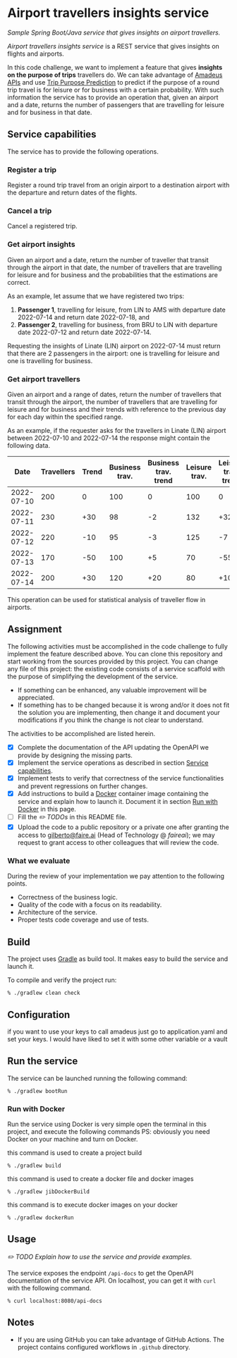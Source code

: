 # Airport travellers insights service

*Sample Spring Boot/Java service that gives insights on airport travellers.*

*Airport travellers insights service* is a REST service that gives insights on
flights and airports.

In this code challenge, we want to implement a feature that gives **insights on
the purpose of trips** travellers do.
We can take advantage of [Amadeus APIs](https://developers.amadeus.com/) and use
[Trip Purpose Prediction](https://developers.amadeus.com/self-service/category/trip/api-doc/trip-purpose-prediction/api-reference)
to predict if the purpose of a round trip travel is for leisure or for business
with a certain probability.
With such information the service has to provide an operation that, given an
airport and a date, returns the number of passengers that are travelling for
leisure and for business in that date.

## Service capabilities

The service has to provide the following operations.

### Register a trip

Register a round trip travel from an origin airport to a destination airport
with the departure and return dates of the flights.

### Cancel a trip

Cancel a registered trip.

### Get airport insights

Given an airport and a date, return the number of traveller that transit through
the airport in that date, the number of travellers that are travelling for
leisure and for business and the probabilities that the estimations are correct.

As an example, let assume that we have registered two trips:

1. **Passenger 1**, travelling for leisure, from LIN to AMS with departure date
   2022-07-14 and return date 2022-07-18, and
2. **Passenger 2**, travelling for business, from BRU to LIN with departure date
   2022-07-12 and return date 2022-07-14.

Requesting the insights of Linate (LIN) airport on 2022-07-14 must return that
there are 2 passengers in the airport: one is travelling for leisure and one is
travelling for business.

### Get airport travellers

Given an airport and a range of dates, return the number of travellers that
transit through the airport, the number of travellers that are travelling for
leisure and for business and their trends with reference to the previous day for
each day within the specified range.

As an example, if the requester asks for the travellers in Linate (LIN) airport
between 2022-07-10 and 2022-07-14 the response might contain the following data.

| Date       | Travellers | Trend | Business trav. | Business trav. trend | Leisure trav. | Leisure trav. trend |
|------------|------------|-------|----------------|----------------------|---------------|---------------------|
| 2022-07-10 | 200        | 0     | 100            | 0                    | 100           | 0                   |
| 2022-07-11 | 230        | +30   | 98             | -2                   | 132           | +32                 |
| 2022-07-12 | 220        | -10   | 95             | -3                   | 125           | -7                  |
| 2022-07-13 | 170        | -50   | 100            | +5                   | 70            | -55                 |
| 2022-07-14 | 200        | +30   | 120            | +20                  | 80            | +10                 |

This operation can be used for statistical analysis of traveller flow in
airports.

## Assignment

The following activities must be accomplished in the code challenge to fully
implement the feature described above.
You can clone this repository and start working from the sources provided by
this project.
You can change any file of this project: the existing code consists of a service
scaffold with the purpose of simplifying the development of the service.

- If something can be enhanced, any valuable improvement will be appreciated.
- If something has to be changed because it is wrong and/or it does not fit the
  solution you are implementing, then change it and document your modifications
  if you think the change is not clear to understand.

The activities to be accomplished are listed herein.

- [X] Complete the documentation of the API updating the OpenAPI we provide by
  designing the missing parts.
- [X] Implement the service operations as described in section
  [Service capabilities](#service-capabilities).
- [X] Implement tests to verify that correctness of the service functionalities
  and prevent regressions on further changes.
- [X] Add instructions to build a [Docker](https://www.docker.com/) container
  image containing the service and explain how to launch it.
  Document it in section [Run with Docker](#run-with-docker) in this page.
- [ ] Fill the *:pencil2: TODOs* in this README file.
- [X] Upload the code to a public repository or a private one after granting the
  access to [gilberto@faire.ai](mailto:gilberto@faire.ai) (Head of
  Technology @ *faireai*); we may request to grant access to other
  colleagues that will review the code.

### What we evaluate

During the review of your implementation we pay attention to the following
points.

- Correctness of the business logic.
- Quality of the code with a focus on its readability.
- Architecture of the service.
- Proper tests code coverage and use of tests.

## Build

The project uses [Gradle](https://gradle.org/) as build tool.
It makes easy to build the service and launch it.

To compile and verify the project run:

```shell
% ./gradlew clean check
```

## Configuration

if you want to use your keys to call amadeus
just go to application.yaml and set your keys.
I would have liked to set it with some other variable or a vault

## Run the service

The service can be launched running the following command:

```shell
% ./gradlew bootRun
```

### Run with Docker

Run the service using Docker is very simple
open the terminal in this project, and execute the following commands
PS: obviously you need Docker on your machine and turn on Docker.

this command is used to create a project build

```shell
% ./gradlew build
```

this command is used to create a docker file and docker images

```shell
% ./gradlew jibDockerBuild
```

this command is to execute docker images on your docker

```shell
% ./gradlew dockerRun
```

## Usage

*:pencil2: TODO Explain how to use the service and provide examples.*

The service exposes the endpoint `/api-docs` to get the OpenAPI documentation
of the service API.
On localhost, you can get it with `curl` with the following command.

```shell
% curl localhost:8080/api-docs
```

## Notes

- If you are using GitHub you can take advantage of GitHub Actions.
  The project contains configured workflows in `.github` directory. 
